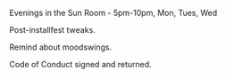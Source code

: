 Evenings in the Sun Room - 5pm-10pm, Mon, Tues, Wed

Post-installfest tweaks.

Remind about moodswings.

Code of Conduct signed and returned.



